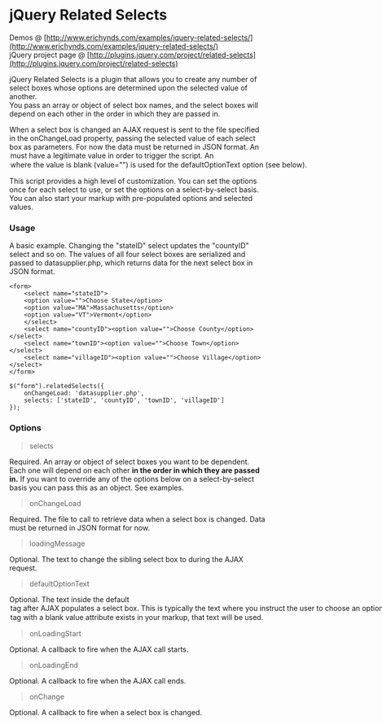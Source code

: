 # jQuery Related Selects

Demos @ [http://www.erichynds.com/examples/jquery-related-selects/](http://www.erichynds.com/examples/jquery-related-selects/)  
jQuery project page @ [http://plugins.jquery.com/project/related-selects](http://plugins.jquery.com/project/related-selects)

jQuery Related Selects is a plugin that allows you to create any number of select boxes whose options are determined upon the selected value of another.  
You pass an array or object of select box names, and the select boxes will depend on each other in the order in which they are passed in.

When a select box is changed an AJAX request is sent to the file specified in the onChangeLoad property, passing the selected value of each select box
as parameters.  For now the data must be returned in JSON format.  An <option> must have a legitimate value in order to trigger the script.  An <option>
where the value is blank (value="") is used for the defaultOptionText option (see below).

This script provides a high level of customization.  You can set the options once for each select to use, or set the options on a select-by-select basis.
You can also start your markup with pre-populated options and selected values.

### Usage

A basic example.  Changing the "stateID" select updates the "countyID" select and so on.  The values of all four select
boxes are serialized and passed to datasupplier.php, which returns data for the next select box in JSON format.

	<form>
		<select name="stateID">
		<option value="">Choose State</option>
		<option value="MA">Massachusetts</option>
		<option value="VT">Vermont</option>
		</select>
		<select name="countyID"><option value="">Choose County</option></select>
		<select name="townID"><option value="">Choose Town</option></select>
		<select name="villageID"><option value="">Choose Village</option></select>
	</form>

	$("form").relatedSelects({
		onChangeLoad: 'datasupplier.php',
		selects: ['stateID', 'countyID', 'townID', 'villageID']
	});
	
### Options

> selects

Required.  An array or object of select boxes you want to be dependent.  Each one will depend on each other **in the order in which they are passed in.**  If you want to 
override any of the options below on a select-by-select basis you can pass this as an object.  See examples.

> onChangeLoad

Required.  The file to call to retrieve data when a select box is changed.  Data must be returned in JSON format for now.

> loadingMessage

Optional.  The text to change the sibling select box to during the AJAX request.

> defaultOptionText

Optional.  The text inside the default <option> tag after AJAX populates a select box.  This is typically the text where you instruct the user
to choose an option.  If this option is not provided and an <option> tag with a blank value attribute exists in your markup, that text will be used.

> onLoadingStart

Optional.  A callback to fire when the AJAX call starts.

> onLoadingEnd

Optional.  A callback to fire when the AJAX call ends.

> onChange

Optional.  A callback to fire when a select box is changed.
